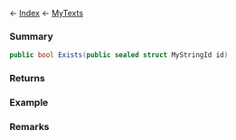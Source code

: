 ← [Index](Api-Index) ← [MyTexts](VRage.MyTexts)

### Summary

```csharp
public bool Exists(public sealed struct MyStringId id)
```

### Returns

### Example

### Remarks

